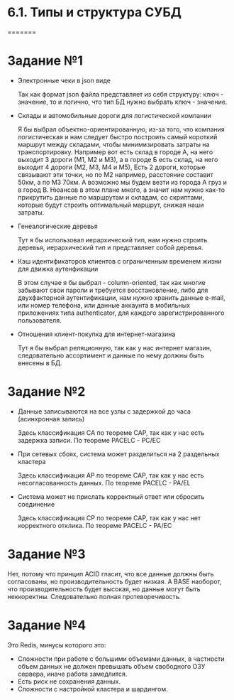# 6.1. Типы и структура СУБД
=======

# Задание №1
 
 - Электронные чеки в json виде    
 
   Так как формат json файла представляет из себя структуру: ключ - значение, то и логично, что тип БД нужно выбрать ключ - значение.
 
 - Склады и автомобильные дороги для логистической компании    
 
   Я бы выбрал объектно-ориентированную, из-за того, что компания логистическая и нам следует быстро построить самый короткий маршрут между 
 складами, чтобы минимизировать затраты на транспортировку. 
 Например вот есть склад в городе А, на него выходит 3 дороги (М1, М2 и М3), а в городе Б есть склад, на него выходит 4 дороги (М2, М3, М4 и М5),
 Есть 2 дороги, которые связывают эти точки, но по М2 например, расстояние составит 50км, а по М3 70км. А возможно мы будем везти из города А груз 
 и в город В. Нюансов в этом плане много, а значит нам нужно как-то прикрутить данные по маршрутам и складам, со скриптами, которые будут строить 
 оптимальный маршрут, снижая наши затраты.
 
 - Генеалогические деревья    
 
   Тут я бы использовал иерархический тип, нам нужно строить деревья, иерархический тип и представляет собой деревья.
 
 - Кэш идентификаторов клиентов с ограниченным временем жизни для движка аутенфикации    
 
   В этом случае я бы выбрал - сolumn-oriented, так как многие забывают свои пароли и требуется восстановление, либо для двухфакторной аутентификации,
 нам нужно хранить данные e-mail, или номер телефона, или данные аккаунта в мобильных приложениях типа authenticator, для каждого зарегистрированного 
 пользователя.
 
 - Отношения клиент-покупка для интернет-магазина    
 
   Тут я бы выбрал реляционную, так как у нас интернет магазин, следовательно ассортимент и данные по нему должны быть внесены в БД.
 
 # Задание №2
 
 - Данные записываются на все узлы с задержкой до часа (асинхронная запись)    
   
   Здесь классификация CA по теореме CAP, так как у нас есть задержка записи. По теореме PACELC - PC/EC
   
 - При сетевых сбоях, система может разделиться на 2 раздельных кластера    
 
   Здесь классификация AP по теореме CAP, так как у нас есть несогласованность данных. По теореме PACELC - PA/EL
   
 - Система может не прислать корректный ответ или сбросить соединение    

   Здесь классификация CP по теореме CAP, так как у нас нет корректного отклика. По теореме PACELC - PA/EC
   
 # Задание №3
  
 Нет, потому что принцип ACID гласит, что все данные должны быть согласованы, но производительность будет низкая. А BASE наоборот, что производительность
 будет высокая, но данные могут быть неккоректны. Следовательно полная протеворечивость.
 
 # Задание №4
 
 Это Redis, минусы которого это:
 
 - Сложности при работе с большими объемами данных, в частности объем данных не должен превышать объем свободного ОЗУ сервера, иначе работа замедлится.
 - Есть риск не сохранения данных.
 - Сложности с настройкой кластера и шардингом.
   
 
